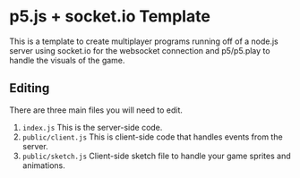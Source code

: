 # p5.js + socket.io Template
This is a template to create multiplayer programs running off of a node.js server
using socket.io for the websocket connection and p5/p5.play to handle the visuals of the game.

## Editing
There are three main files you will need to edit.
1. `index.js` This is the server-side code.
2. `public/client.js` This is client-side code that handles events from the server.
3. `public/sketch.js` Client-side sketch file to handle your game sprites and animations.
